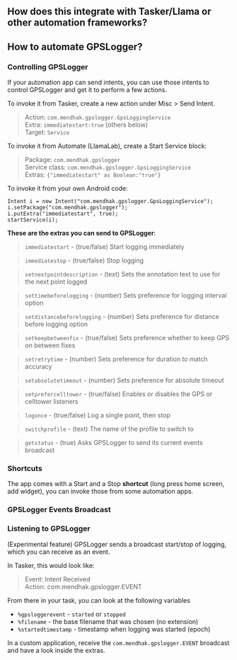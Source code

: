 ## How does this integrate with Tasker/Llama or other automation frameworks?

## How to automate GPSLogger?

### Controlling GPSLogger

If your automation app can send intents, you can use those intents to control GPSLogger and get it to perform a few actions. 

To invoke it from Tasker, create a new action under Misc > Send Intent. 

>Action: `com.mendhak.gpslogger.GpsLoggingService`  
Extra: `immediatestart:true` (others below)  
Target: `Service`

To invoke it from Automate (LlamaLab), create a Start Service block:

>Package: `com.mendhak.gpslogger`  
Service class: `com.mendhak.gpslogger.GpsLoggingService`  
Extras: `{"immediatestart" as Boolean:"true"}`

To invoke it from your own Android code:

    Intent i = new Intent("com.mendhak.gpslogger.GpsLoggingService");
    i.setPackage("com.mendhak.gpslogger");
    i.putExtra("immediatestart", true);
    startService(i);


**These are the extras you can send to GPSLogger**:

>`immediatestart` - (true/false) Start logging immediately  

> `immediatestop` - (true/false) Stop logging

> `setnextpointdescription` - (text) Sets the annotation text to use for the next point logged

> `settimebeforelogging` - (number) Sets preference for logging interval option  

> `setdistancebeforelogging` - (number) Sets preference for distance before logging option

> `setkeepbetweenfix` - (true/false) Sets preference whether to keep GPS on between fixes

> `setretrytime` - (number) Sets preference for duration to match accuracy

> `setabsolutetimeout` - (number) Sets preference for absolute timeout
  
> `setprefercelltower` - (true/false) Enables or disables the GPS or celltower listeners

> `logonce` - (true/false) Log a single point, then stop

> `switchprofile` - (text) The name of the profile to switch to

> `getstatus` - (true) Asks GPSLogger to send its current events broadcast

### Shortcuts

The app comes with a Start and a Stop **shortcut** (long press home screen, add widget), you can invoke those from some automation apps.


### GPSLogger Events Broadcast

### Listening to GPSLogger


(Experimental feature) GPSLogger sends a broadcast start/stop of logging, which you can receive as an event.
  
In Tasker, this would look like:  
  
> Event: Intent Received  
  Action: com.mendhak.gpslogger.EVENT 
  
From there in your task, you can look at the following variables
 
 * `%gpsloggerevent` - `started` or `stopped`
 * `%filename` - the base filename that was chosen (no extension)
 * `%startedtimestamp` - timestamp when logging was started (epoch)

In a custom application, receive the `com.mendhak.gpslogger.EVENT` broadcast and have a look inside the extras.